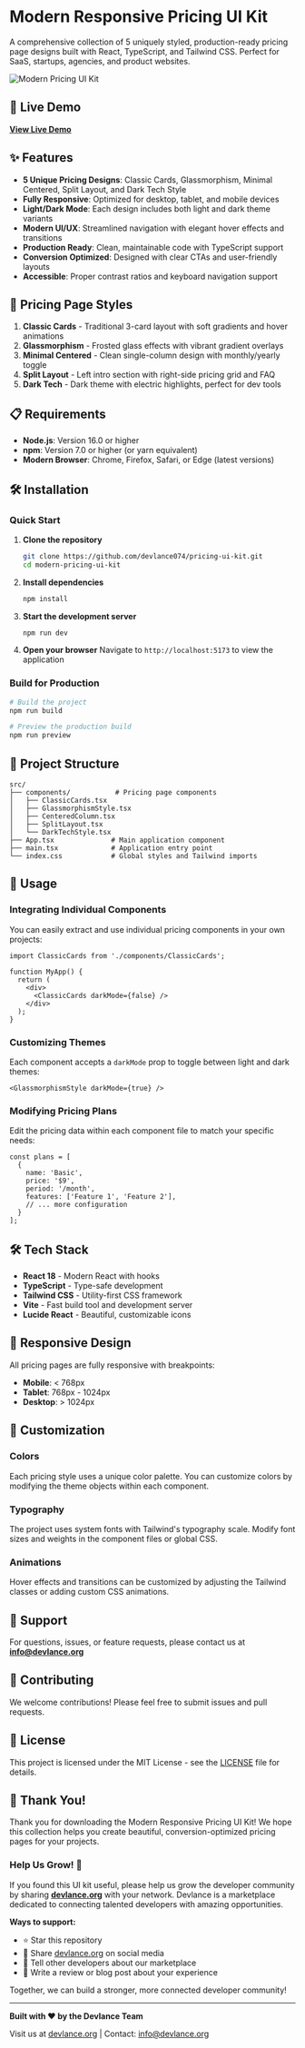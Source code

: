 # Modern Responsive Pricing UI Kit

A comprehensive collection of 5 uniquely styled, production-ready pricing page designs built with React, TypeScript, and Tailwind CSS. Perfect for SaaS, startups, agencies, and product websites.

![Modern Pricing UI Kit](https://modern-pricing.netlify.app)

## 🚀 Live Demo

**[View Live Demo](https://modern-pricing.netlify.app)**

## ✨ Features

- **5 Unique Pricing Designs**: Classic Cards, Glassmorphism, Minimal Centered, Split Layout, and Dark Tech Style
- **Fully Responsive**: Optimized for desktop, tablet, and mobile devices
- **Light/Dark Mode**: Each design includes both light and dark theme variants
- **Modern UI/UX**: Streamlined navigation with elegant hover effects and transitions
- **Production Ready**: Clean, maintainable code with TypeScript support
- **Conversion Optimized**: Designed with clear CTAs and user-friendly layouts
- **Accessible**: Proper contrast ratios and keyboard navigation support

## 🎨 Pricing Page Styles

1. **Classic Cards** - Traditional 3-card layout with soft gradients and hover animations
2. **Glassmorphism** - Frosted glass effects with vibrant gradient overlays
3. **Minimal Centered** - Clean single-column design with monthly/yearly toggle
4. **Split Layout** - Left intro section with right-side pricing grid and FAQ
5. **Dark Tech** - Dark theme with electric highlights, perfect for dev tools

## 📋 Requirements

- **Node.js**: Version 16.0 or higher
- **npm**: Version 7.0 or higher (or yarn equivalent)
- **Modern Browser**: Chrome, Firefox, Safari, or Edge (latest versions)

## 🛠️ Installation

### Quick Start

1. **Clone the repository**
   ```bash
   git clone https://github.com/devlance074/pricing-ui-kit.git
   cd modern-pricing-ui-kit
   ```

2. **Install dependencies**
   ```bash
   npm install
   ```

3. **Start the development server**
   ```bash
   npm run dev
   ```

4. **Open your browser**
   Navigate to `http://localhost:5173` to view the application

### Build for Production

```bash
# Build the project
npm run build

# Preview the production build
npm run preview
```

## 📁 Project Structure

```
src/
├── components/           # Pricing page components
│   ├── ClassicCards.tsx
│   ├── GlassmorphismStyle.tsx
│   ├── CenteredColumn.tsx
│   ├── SplitLayout.tsx
│   └── DarkTechStyle.tsx
├── App.tsx              # Main application component
├── main.tsx             # Application entry point
└── index.css            # Global styles and Tailwind imports
```

## 🎯 Usage

### Integrating Individual Components

You can easily extract and use individual pricing components in your own projects:

```tsx
import ClassicCards from './components/ClassicCards';

function MyApp() {
  return (
    <div>
      <ClassicCards darkMode={false} />
    </div>
  );
}
```

### Customizing Themes

Each component accepts a `darkMode` prop to toggle between light and dark themes:

```tsx
<GlassmorphismStyle darkMode={true} />
```

### Modifying Pricing Plans

Edit the pricing data within each component file to match your specific needs:

```tsx
const plans = [
  {
    name: 'Basic',
    price: '$9',
    period: '/month',
    features: ['Feature 1', 'Feature 2'],
    // ... more configuration
  }
];
```

## 🛠️ Tech Stack

- **React 18** - Modern React with hooks
- **TypeScript** - Type-safe development
- **Tailwind CSS** - Utility-first CSS framework
- **Vite** - Fast build tool and development server
- **Lucide React** - Beautiful, customizable icons

## 📱 Responsive Design

All pricing pages are fully responsive with breakpoints:
- **Mobile**: < 768px
- **Tablet**: 768px - 1024px
- **Desktop**: > 1024px

## 🎨 Customization

### Colors
Each pricing style uses a unique color palette. You can customize colors by modifying the theme objects within each component.

### Typography
The project uses system fonts with Tailwind's typography scale. Modify font sizes and weights in the component files or global CSS.

### Animations
Hover effects and transitions can be customized by adjusting the Tailwind classes or adding custom CSS animations.

## 📧 Support

For questions, issues, or feature requests, please contact us at **info@devlance.org**

## 🤝 Contributing

We welcome contributions! Please feel free to submit issues and pull requests.

## 📄 License

This project is licensed under the MIT License - see the [LICENSE](LICENSE) file for details.

## 🙏 Thank You!

Thank you for downloading the Modern Responsive Pricing UI Kit! We hope this collection helps you create beautiful, conversion-optimized pricing pages for your projects.

### Help Us Grow! 🌱

If you found this UI kit useful, please help us grow the developer community by sharing **[devlance.org](https://devlance.org)** with your network. Devlance is a marketplace dedicated to connecting talented developers with amazing opportunities.

**Ways to support:**
- ⭐ Star this repository
- 🔗 Share [devlance.org](https://devlance.org) on social media
- 💬 Tell other developers about our marketplace
- 📝 Write a review or blog post about your experience

Together, we can build a stronger, more connected developer community!

---

**Built with ❤️ by the Devlance Team**

Visit us at [devlance.org](https://devlance.org) | Contact: info@devlance.org